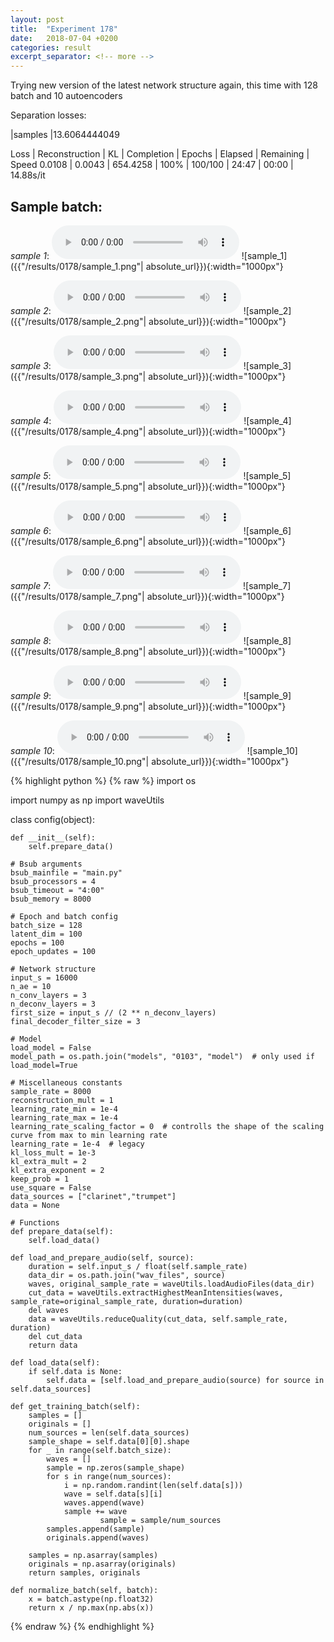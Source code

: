 ```yaml
---
layout: post
title:  "Experiment 178"
date:   2018-07-04 +0200
categories: result
excerpt_separator: <!-- more -->
---
```

Trying new version of the latest network structure again, this time with 128 batch and 10 autoencoders

Separation losses:

|samples
|13.6064444049

Loss | Reconstruction | KL | Completion | Epochs | Elapsed | Remaining | Speed
0.0108 | 0.0043 | 654.4258 | 100% | 100/100 | 24:47 | 00:00 | 14.88s/it<!-- more -->

## **Sample batch**:
_sample 1_:
<audio src="/ResultsOverview/results/0178/sample_1.wav" controls preload></audio>
![sample_1]({{"/results/0178/sample_1.png"| absolute_url}}){:width="1000px"}

_sample 2_:
<audio src="/ResultsOverview/results/0178/sample_2.wav" controls preload></audio>
![sample_2]({{"/results/0178/sample_2.png"| absolute_url}}){:width="1000px"}

_sample 3_:
<audio src="/ResultsOverview/results/0178/sample_3.wav" controls preload></audio>
![sample_3]({{"/results/0178/sample_3.png"| absolute_url}}){:width="1000px"}

_sample 4_:
<audio src="/ResultsOverview/results/0178/sample_4.wav" controls preload></audio>
![sample_4]({{"/results/0178/sample_4.png"| absolute_url}}){:width="1000px"}

_sample 5_:
<audio src="/ResultsOverview/results/0178/sample_5.wav" controls preload></audio>
![sample_5]({{"/results/0178/sample_5.png"| absolute_url}}){:width="1000px"}

_sample 6_:
<audio src="/ResultsOverview/results/0178/sample_6.wav" controls preload></audio>
![sample_6]({{"/results/0178/sample_6.png"| absolute_url}}){:width="1000px"}

_sample 7_:
<audio src="/ResultsOverview/results/0178/sample_7.wav" controls preload></audio>
![sample_7]({{"/results/0178/sample_7.png"| absolute_url}}){:width="1000px"}

_sample 8_:
<audio src="/ResultsOverview/results/0178/sample_8.wav" controls preload></audio>
![sample_8]({{"/results/0178/sample_8.png"| absolute_url}}){:width="1000px"}

_sample 9_:
<audio src="/ResultsOverview/results/0178/sample_9.wav" controls preload></audio>
![sample_9]({{"/results/0178/sample_9.png"| absolute_url}}){:width="1000px"}

_sample 10_:
<audio src="/ResultsOverview/results/0178/sample_10.wav" controls preload></audio>
![sample_10]({{"/results/0178/sample_10.png"| absolute_url}}){:width="1000px"}


{% highlight python %}
{% raw %}
import os

import numpy as np
import waveUtils


class config(object):

	def __init__(self):
		self.prepare_data()

	# Bsub arguments
	bsub_mainfile = "main.py"
	bsub_processors = 4
	bsub_timeout = "4:00"
	bsub_memory = 8000

	# Epoch and batch config
	batch_size = 128
	latent_dim = 100
	epochs = 100
	epoch_updates = 100

	# Network structure
	input_s = 16000
	n_ae = 10
	n_conv_layers = 3
	n_deconv_layers = 3
	first_size = input_s // (2 ** n_deconv_layers)
	final_decoder_filter_size = 3

	# Model
	load_model = False
	model_path = os.path.join("models", "0103", "model")  # only used if load_model=True

	# Miscellaneous constants
	sample_rate = 8000
	reconstruction_mult = 1
	learning_rate_min = 1e-4
	learning_rate_max = 1e-4
	learning_rate_scaling_factor = 0  # controlls the shape of the scaling curve from max to min learning rate
	learning_rate = 1e-4  # legacy
	kl_loss_mult = 1e-3
	kl_extra_mult = 2
	kl_extra_exponent = 2
	keep_prob = 1
	use_square = False
	data_sources = ["clarinet","trumpet"]
	data = None

	# Functions
	def prepare_data(self):
		self.load_data()

	def load_and_prepare_audio(self, source):
		duration = self.input_s / float(self.sample_rate)
		data_dir = os.path.join("wav_files", source)
		waves, original_sample_rate = waveUtils.loadAudioFiles(data_dir)
		cut_data = waveUtils.extractHighestMeanIntensities(waves, sample_rate=original_sample_rate, duration=duration)
		del waves
		data = waveUtils.reduceQuality(cut_data, self.sample_rate, duration)
		del cut_data
		return data

	def load_data(self):
		if self.data is None:
			self.data = [self.load_and_prepare_audio(source) for source in self.data_sources]

	def get_training_batch(self):
		samples = []
		originals = []
		num_sources = len(self.data_sources)
		sample_shape = self.data[0][0].shape
		for _ in range(self.batch_size):
			waves = []
			sample = np.zeros(sample_shape)
			for s in range(num_sources):
				i = np.random.randint(len(self.data[s]))
				wave = self.data[s][i]
				waves.append(wave)
				sample += wave
                        sample = sample/num_sources
			samples.append(sample)
			originals.append(waves)

		samples = np.asarray(samples)
		originals = np.asarray(originals)
		return samples, originals

	def normalize_batch(self, batch):
		x = batch.astype(np.float32)
		return x / np.max(np.abs(x))


{% endraw %}
{% endhighlight %}
